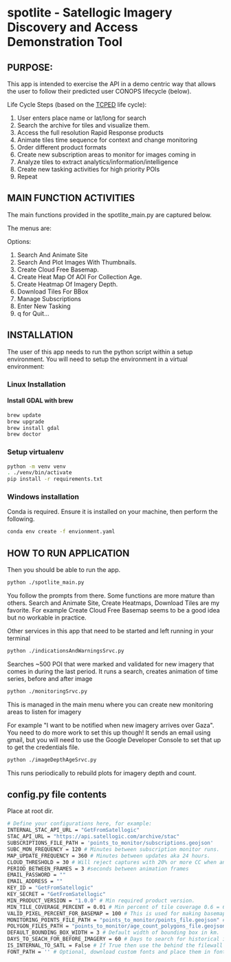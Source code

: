 # spotlite - Satellogic Imagery Discovery and Access Demonstration Tool

## PURPOSE:
This app is intended to exercise the API in a demo centric way
that allows the user to follow their predicted user CONOPS lifecycle (below).

Life Cycle Steps (based on the [TCPED](https://www.dhs.gov/sites/default/files/publications/FactSheet%20TCPED%20Process%20Analysis%202016.12.12%20FINAL_1_0.pdf) life cycle):
1. User enters place name or lat/long for search
2. Search the archive for tiles and visualize them.
3. Access the full resolution Rapid Response products
4. Animate tiles time sequence for context and change monitoring
5. Order different product formats
6. Create new subscription areas to monitor for images coming in
7. Analyze tiles to extract analytics/information/intelligence
8. Create new tasking activities for high priority POIs
9. Repeat

## MAIN FUNCTION ACTIVITIES

The main functions provided in the spotlite_main.py are captured below.

The menus are:

Options:
1. Search And Animate Site
2. Search And Plot Images With Thumbnails.
3. Create Cloud Free Basemap.
4. Create Heat Map Of AOI For Collection Age.
5. Create Heatmap Of Imagery Depth.
6. Download Tiles For BBox
7. Manage Subscriptions
8. Enter New Tasking
9. q for Quit...

## INSTALLATION

The user of this app needs to run the python script within a setup environment.
You will need to setup the environment in a virtual environment:

### Linux Installation

#### Install GDAL with brew

```bash
brew update
brew upgrade
brew install gdal
brew doctor
```

### Setup virtualenv

```bash
python -m venv venv
. ./venv/bin/activate
pip install -r requirements.txt
```

### Windows installation

Conda is required.  Ensure it is installed on your machine, then perform the following.

```bash
conda env create -f envionment.yaml
```

## HOW TO RUN APPLICATION

Then you should be able to run the app.

```bash
python ./spotlite_main.py
```

You follow the prompts from there.  Some functions are more mature than others.
Search and Animate Site, Create Heatmaps, Download Tiles are my favorite.
For example Create Cloud Free Basemap seems to be a good idea but no workable in practice.

Other services in this app that need to be started and left running in your terminal

```bash
python ./indicationsAndWarningsSrvc.py
```

Searches ~500 POI that were marked and validated for new imagery that comes in during the last period.  It runs a search, creates animation of time series, before and after image

```bash
python ./monitoringSrvc.py
```

This is managed in the main menu where you can create new monitoring areas to listen for imagery

For example "I want to be notified when new imagery arrives over Gaza".  You need to do more work to set this up though!  It sends an email using gmail, but you will need to use the Google Developer Console to set that up to get the credentials file.

```bash
python ./imageDepthAgeSrvc.py
```

This runs periodically to rebuild plots for imagery depth and count.
## config.py file contents

Place at root dir.

```bash
# Define your configurations here, for example:
INTERNAL_STAC_API_URL = "GetFromSatellogic"
STAC_API_URL = "https://api.satellogic.com/archive/stac"
SUBSCRIPTIONS_FILE_PATH = 'points_to_monitor/subscriptions.geojson'
SUBC_MON_FREQUENCY = 120 # Minutes between subscription monitor runs.
MAP_UPDATE_FREQUENCY = 360 # Minutes between updates aka 24 hours.
CLOUD_THRESHOLD = 30 # Will reject captures with 20% or more CC when animating.
PERIOD_BETWEEN_FRAMES = 3 #seconds between animation frames
EMAIL_PASSWORD = ""
EMAIL_ADDRESS = ""
KEY_ID = "GetFromSatellogic"
KEY_SECRET = "GetFromSatellogic"
MIN_PRODUCT_VERSION = "1.0.0" # Min required product version.
MIN_TILE_COVERAGE_PERCENT = 0.01 # Min percent of tile coverage 0.6 = 60% - FYI if you use 1 width a lot of images will be skipped.
VALID_PIXEL_PERCENT_FOR_BASEMAP = 100 # This is used for making basemaps, checks that tiles have full coverage otherwise drops them from the basemap.
MONITORING_POINTS_FILE_PATH = "points_to_monitor/points_file.geojson" # A geojson file containing files to include in systematic monitoring.
POLYGON_FILES_PATH = "points_to_monitor/age_count_polygons_file.geojson" # A geojson file containing polygons of AOIs to update age count graphics.
DEFAULT_BOUNDING_BOX_WIDTH = 3 # Default width of bounding box in km.
DAYS_TO_SEACH_FOR_BEFORE_IMAGERY = 60 # Days to search for historical imagery for the Indications and Warnings app.
IS_INTERNAL_TO_SATL = False # If True then use the behind the filewall connection -SATL only-, otherwise use credentials.
FONT_PATH = '' # Optional, download custom fonts and place them in fonts/<font_name>.ttf path ... https://fonts.google.com/
```
